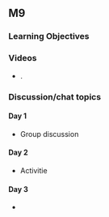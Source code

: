 ## M9

### Learning Objectives



### Videos

- .

### Discussion/chat topics

#### Day 1

- Group discussion

#### Day 2

- Activitie

#### Day 3

* 
